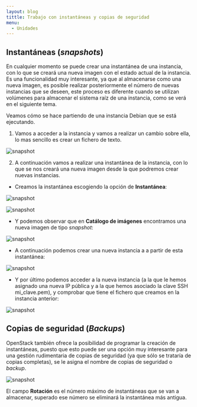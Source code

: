 ```yaml
---
layout: blog
tittle: Trabajo con instantáneas y copias de seguridad
menu:
  - Unidades
---
```


## Instantáneas (*snapshots*)

En cualquier momento se puede crear una instantánea de una instancia,
con lo que se creará una nueva imagen con el estado actual de la
instancia. Es una funcionalidad muy interesante, ya que al almacenarse
como una nueva imagen, es posible realizar posteriormente el número de
nuevas instancias que se deseen, este proceso es diferente cuando se
utilizan volúmenes para almacenar el sistema raíz de una instancia,
como se verá en el siguiente tema.

Veamos cómo se hace partiendo de una instancia Debian que se está
ejecutando.

1. Vamos a acceder a la instancia y vamos a realizar un cambio sobre
ella, lo mas sencillo es crear un fichero de texto.


![snapshot](img/demo3_5.png)


2. A continuación vamos a realizar una instantánea de la instancia,
con lo que se nos creará una nueva imagen desde la que podremos crear
nuevas instancias.

  * Creamos la instantánea escogiendo la opción de **Instantánea**:


![snapshot](img/menu_instancias.png)


![snapshot](img/snap1.png)


  * Y podemos observar que en **Catálogo de imágenes** encontramos una nueva
  imagen de tipo *snapshot*:


  ![snapshot](img/snap2.png)


  * A continuación podemos crear una nueva instancia a a partir de esta
  instantánea: 


![snapshot](img/demo3_4.png)


* Y por último podemos acceder a la nueva instancia (a la que le
hemos asignado una nueva IP pública y a la que hemos asociado la
clave SSH mi_clave.pem), y comprobar que tiene el fichero que
creamos en la instancia anterior: 

![snapshot](img/demo3_6.png)

## Copias de seguridad (*Backups*)

OpenStack también ofrece la posibilidad de programar la creación de
instantáneas, puesto que esto puede ser una opción muy interesante
para una gestión rudimentaria de copias de seguridad (ya que sólo se
trataría de copias completas), se le asigna el nombre de copias de
seguridad o *backup*.


![snapshot](img/backup.png)


El campo **Rotación** es el número máximo de instantáneas que se van a
almacenar, superado ese número se eliminará la instantánea más antigua.
